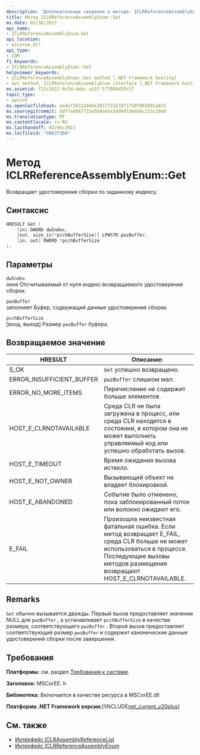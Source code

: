 ```yaml
---
description: 'Дополнительные сведения о методе: ICLRReferenceAssemblyEnum:: Get'
title: Метод ICLRReferenceAssemblyEnum::Get
ms.date: 03/30/2017
api_name:
- ICLRReferenceAssemblyEnum.Get
api_location:
- mscoree.dll
api_type:
- COM
f1_keywords:
- ICLRReferenceAssemblyEnum::Get
helpviewer_keywords:
- ICLRReferenceAssemblyEnum::Get method [.NET Framework hosting]
- Get method, ICLRReferenceAssemblyEnum interface [.NET Framework hosting]
ms.assetid: f21c1612-9c5d-4abc-a337-577086d29c17
topic_type:
- apiref
ms.openlocfilehash: ea4e71631a9ebb381f721b78f17507603891a032
ms.sourcegitcommit: ddf7edb67715a5b9a45e3dd44536dabc153c1de0
ms.translationtype: MT
ms.contentlocale: ru-RU
ms.lasthandoff: 02/06/2021
ms.locfileid: "99637304"
---
```

# <a name="iclrreferenceassemblyenumget-method"></a>Метод ICLRReferenceAssemblyEnum::Get

Возвращает удостоверение сборки по заданному индексу.  
  
## <a name="syntax"></a>Синтаксис  
  
```cpp  
HRESULT Get (  
    [in] DWORD dwIndex,  
    [out, size_is(*pcchBufferSize)] LPWSTR pwzBuffer,  
    [in, out] DWORD *pcchBufferSize  
);  
```  
  
## <a name="parameters"></a>Параметры  

 `dwIndex`  
 окне Отсчитываемый от нуля индекс возвращаемого удостоверения сборки.  
  
 `pwzBuffer`  
 заполняет Буфер, содержащий данные удостоверения сборки.  
  
 `pcchBufferSize`  
 [вход, выход] Размер `pwzBuffer` буфера.  
  
## <a name="return-value"></a>Возвращаемое значение  
  
|HRESULT|Описание:|  
|-------------|-----------------|  
|S_OK|`Get` успешно возвращено.|  
|ERROR_INSUFFICIENT_BUFFER|`pwzBuffer` слишком мал.|  
|ERROR_NO_MORE_ITEMS|Перечисление не содержит больше элементов.|  
|HOST_E_CLRNOTAVAILABLE|Среда CLR не была загружена в процесс, или среда CLR находится в состоянии, в котором она не может выполнить управляемый код или успешно обработать вызов.|  
|HOST_E_TIMEOUT|Время ожидания вызова истекло.|  
|HOST_E_NOT_OWNER|Вызывающий объект не владеет блокировкой.|  
|HOST_E_ABANDONED|Событие было отменено, пока заблокированный поток или волокно ожидают его.|  
|E_FAIL|Произошла неизвестная фатальная ошибка. Если метод возвращает E_FAIL, среда CLR больше не может использоваться в процессе. Последующие вызовы методов размещения возвращают HOST_E_CLRNOTAVAILABLE.|  
  
## <a name="remarks"></a>Remarks  

 `Get` обычно вызывается дважды. Первый вызов предоставляет значение NULL для `pwzBuffer` , а устанавливает `pcchBufferSize` в качестве размера, соответствующего `pwzBuffer` . Второй вызов предоставляет соответствующий размер `pwzBuffer` и содержит канонические данные удостоверений сборки после завершения.  
  
## <a name="requirements"></a>Требования  

 **Платформы:** см. раздел [Требования к системе](../../get-started/system-requirements.md).  
  
 **Заголовок:** MSCorEE. h  
  
 **Библиотека:** Включается в качестве ресурса в MSCorEE.dll  
  
 **Платформа .NET Framework версии:**[!INCLUDE[net_current_v20plus](../../../../includes/net-current-v20plus-md.md)]  
  
## <a name="see-also"></a>См. также

- [Интерфейс ICLRAssemblyReferenceList](iclrassemblyreferencelist-interface.md)
- [Интерфейс ICLRReferenceAssemblyEnum](iclrreferenceassemblyenum-interface.md)
